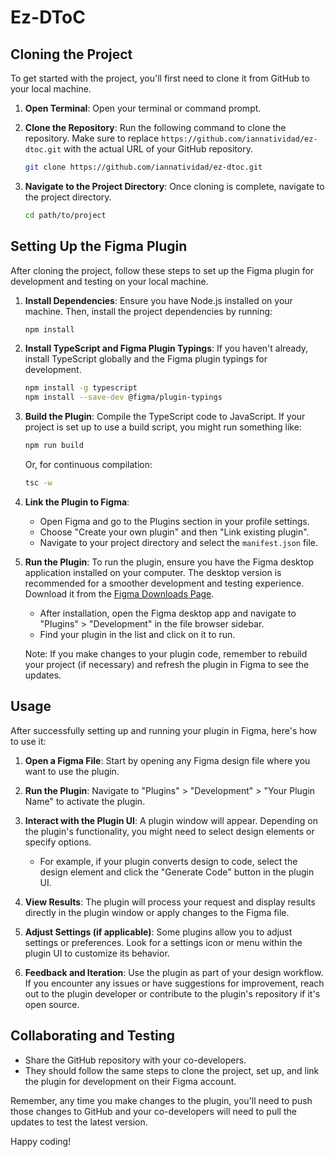 # Ez-DToC

## Cloning the Project

To get started with the project, you'll first need to clone it from GitHub to your local machine.

1. **Open Terminal**: Open your terminal or command prompt.

2. **Clone the Repository**: Run the following command to clone the repository. Make sure to replace `https://github.com/iannatividad/ez-dtoc.git` with the actual URL of your GitHub repository.

   ```bash
   git clone https://github.com/iannatividad/ez-dtoc.git
   ```

3. **Navigate to the Project Directory**: Once cloning is complete, navigate to the project directory.

   ```bash
   cd path/to/project
   ```

## Setting Up the Figma Plugin

After cloning the project, follow these steps to set up the Figma plugin for development and testing on your local machine.

1. **Install Dependencies**: Ensure you have Node.js installed on your machine. Then, install the project dependencies by running:

   ```bash
   npm install
   ```

2. **Install TypeScript and Figma Plugin Typings**: If you haven't already, install TypeScript globally and the Figma plugin typings for development.

   ```bash
   npm install -g typescript
   npm install --save-dev @figma/plugin-typings
   ```

3. **Build the Plugin**: Compile the TypeScript code to JavaScript. If your project is set up to use a build script, you might run something like:

   ```bash
   npm run build
   ```

   Or, for continuous compilation:

   ```bash
   tsc -w
   ```

4. **Link the Plugin to Figma**:

   - Open Figma and go to the Plugins section in your profile settings.
   - Choose "Create your own plugin" and then "Link existing plugin".
   - Navigate to your project directory and select the `manifest.json` file.

5. **Run the Plugin**: To run the plugin, ensure you have the Figma desktop application installed on your computer. The desktop version is recommended for a smoother development and testing experience. Download it from the [Figma Downloads Page](https://www.figma.com/downloads/).

   - After installation, open the Figma desktop app and navigate to "Plugins" > "Development" in the file browser sidebar.
   - Find your plugin in the list and click on it to run.

   Note: If you make changes to your plugin code, remember to rebuild your project (if necessary) and refresh the plugin in Figma to see the updates.

## Usage

After successfully setting up and running your plugin in Figma, here's how to use it:

1. **Open a Figma File**: Start by opening any Figma design file where you want to use the plugin.

2. **Run the Plugin**: Navigate to "Plugins" > "Development" > "Your Plugin Name" to activate the plugin.

3. **Interact with the Plugin UI**: A plugin window will appear. Depending on the plugin's functionality, you might need to select design elements or specify options.

   - For example, if your plugin converts design to code, select the design element and click the "Generate Code" button in the plugin UI.

4. **View Results**: The plugin will process your request and display results directly in the plugin window or apply changes to the Figma file.

5. **Adjust Settings (if applicable)**: Some plugins allow you to adjust settings or preferences. Look for a settings icon or menu within the plugin UI to customize its behavior.

6. **Feedback and Iteration**: Use the plugin as part of your design workflow. If you encounter any issues or have suggestions for improvement, reach out to the plugin developer or contribute to the plugin's repository if it's open source.

## Collaborating and Testing

- Share the GitHub repository with your co-developers.
- They should follow the same steps to clone the project, set up, and link the plugin for development on their Figma account.

Remember, any time you make changes to the plugin, you'll need to push those changes to GitHub and your co-developers will need to pull the updates to test the latest version.

Happy coding!
